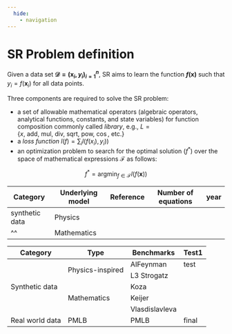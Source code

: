 ```yaml
---
  hide:
    - navigation
---
```


# SR Problem definition

Given a data set **$\mathcal{D} =(\mathbf{x}_i,y_i)_{i=1}^{n}$**, SR aims to learn the function **$f(\mathbf{x})$** such that $y_i = f(\mathbf{x}_i)$ for all data points.

Three components are required to solve the SR problem:

  * a set of allowable mathematical operators (algebraic operators, analytical functions, constants, and state variables) for function composition commonly called  *library*, e.g., $L = \{x,~\mathrm{add,~mul,~div,~sqrt,~pow,~\cos,~etc.}\}$
  * a *loss function* $l(f) = \sum_i l(f(x_i),y_i))$ <!--such as the squared difference $|f(x) - y|^2$-->
  * an optimization problem to search for the optimal solution ($f^{*}$) over the space of mathematical expressions $\mathcal{F}$ as follows: 

   $$f^{*} = \mathrm{argmin}_{f \in\mathcal{F}} l(f(\mathbf{x}))$$


| Category | Underlying model   | Reference | Number of equations | year |
| -------- | ------- | ------- | ------- | ----- |
| synthetic data | Physics
| ^^             | Mathematics | 

<table>
    <thead>
        <tr>
            <th>Category</th>
            <th>Type</th>
            <th>Benchmarks</th>
            <th>Test1 </th>
        </tr>
    </thead>
    <tbody>
        <tr>
            <td rowspan=5>Synthetic data</td>
            <td rowspan=2>Physics-inspired</td>
            <td>AIFeynman</td>
            <td>test</td>
        </tr>
        <tr>
            <td>L3 Strogatz</td>
        </tr>
        <tr>
            <td rowspan=3>Mathematics</td>
            <td>Koza</td>
        </tr>
        <tr>
            <td>Keijer</td>
        </tr>
        <tr>
            <td>Vlasdislavleva</td>
        </tr>      
        <tr>
          <td rowspan=1>Real world data</td>
          <td>PMLB</td>
          <td>PMLB</td>
          <td>final</td>
        </tr>
    </tbody>
</table>
